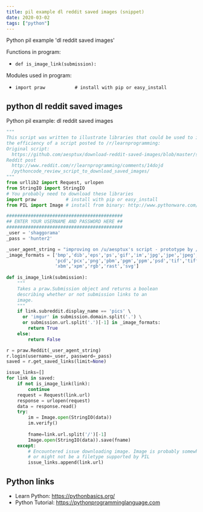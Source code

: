 ```yaml
---
title: pil example dl reddit saved images (snippet)
date: 2020-03-02
tags: ["python"]
---
```

Python pil example 'dl reddit saved images'

Functions in program: 
* `def is_image_link(submission):`

Modules used in program: 
* `import praw           # install with pip or easy_install`

## python dl reddit saved images

Python pil example: dl reddit saved images

```python
""" 
This script was written to illustrate libraries that could be used to improve upon
the efficiency of a script posted to /r/learnprogramming:
Original script:
  https://github.com/aesptux/download-reddit-saved-images/blob/master/script.py
Reddit post
  http://www.reddit.com/r/learnprogramming/comments/14dojd 
  /pythoncode_review_script_to_download_saved_images/
"""
from urllib2 import Request, urlopen
from StringIO import StringIO
# You probably need to download these libraries
import praw           # install with pip or easy_install
from PIL import Image # install from binary: http://www.pythonware.com/products/pil/

###########################################
## ENTER YOUR USERNAME AND PASSWORD HERE ##
###########################################
_user = 'shaggorama'
_pass = 'hunter2'

_user_agent_string = "improving on /u/aesptux's script - prototype by /u/shaggorama"
_image_formats = ['bmp','dib','eps','ps','gif','im','jpg','jpe','jpeg',
                  'pcd','pcx','png','pbm','pgm','ppm','psd','tif','tiff',
                  'xbm','xpm','rgb','rast','svg']
 
def is_image_link(submission):
    """
    Takes a praw.Submission object and returns a boolean
    describing whether or not submission links to an 
    image.
    """
    if link.subreddit.display_name == 'pics' \
      or 'imgur' in submission.domain.split('.') \
      or submission.url.split('.')[-1] in _image_formats:
        return True
    else:
        return False

r = praw.Reddit(_user_agent_string)
r.login(username=_user, password=_pass)
saved = r.get_saved_links(limit=None)

issue_links=[]
for link in saved:
    if not is_image_link(link):
        continue    
    request = Request(link.url)
    response = urlopen(request)
    data = response.read()        
    try:
        im = Image.open(StringIO(data))
        im.verify()
        
        fname=link.url.split('/')[-1]
        Image.open(StringIO(data)).save(fname)
    except:
        # Encountered issue downloading image. Image is probably somewhere in the page
        # or might not be a filetype supported by PIL
        issue_links.append(link.url)

```

## Python links

- Learn Python: https://pythonbasics.org/
- Python Tutorial: https://pythonprogramminglanguage.com
